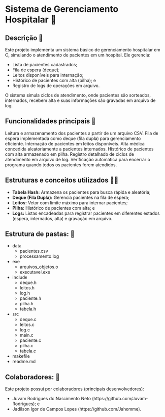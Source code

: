 <h1>Sistema de Gerenciamento Hospitalar 🏥</h1>

<h2>Descrição 🤔</h2>
Este projeto implementa um sistema básico de gerenciamento hospitalar em C, simulando o atendimento de pacientes em um hospital. Ele gerencia:

<ul>
    <li>Lista de pacientes cadastrados;</li>
    <li>Fila de espera (deque);</li>
    <li>Leitos disponíveis para internação;</li>
    <li>Histórico de pacientes com alta (pilha); e</li>
    <li>Registro de logs de operações em arquivo.</li>
</ul>

O sistema simula ciclos de atendimento, onde pacientes são sorteados, internados, recebem alta e suas informações são gravadas em arquivo de log.

<h2>Funcionalidades principais 🤔</h2>

Leitura e armazenamento dos pacientes a partir de um arquivo CSV.
Fila de espera implementada como deque (fila dupla) para gerenciamento eficiente.
Internação de pacientes em leitos disponíveis.
Alta médica concedida aleatoriamente a pacientes internados.
Histórico de pacientes com alta armazenado em pilha.
Registro detalhado de ciclos de atendimento em arquivo de log.
Verificação automática para encerrar o programa quando todos os pacientes forem atendidos.

<h2>Estruturas e conceitos utilizados 🧑‍💻</h2>

<ul>
    <li><strong>Tabela Hash:</strong> Armazena os pacientes para busca rápida e aleatória;</li>
    <li><strong>Deque (Fila Dupla):</strong> Gerencia pacientes na fila de espera;</li>
    <li><strong>Leitos:</strong> Vetor com limite máximo para internar pacientes;</li>
    <li><strong>Pilha:</strong> Histórico de pacientes com alta; e</li>
    <li><strong>Logs:</strong> Listas encadeadas para registrar pacientes em diferentes estados (espera, internados, alta) e gravação em arquivo.</li>
</ul>

<h2>Estrutura de pastas: 📂</h1>
   <ul>
        <li>data
            <ul>
                <li>pacientes.csv</li>
                <li>processamento.log</li>
            </ul>
        </li>
        <li>exe
            <ul>
                <li>arquivos_objetos.o</li>
                <li>executavel.exe</li>
            </ul>
        </li>
        <li>include
            <ul>
                <li>deque.h</li>
                <li>leitos.h</li>
                <li>log.h</li>
                <li>paciente.h</li>
                <li>pilha.h</li>
                <li>tabela.h</li>
            </ul>
        </li>
        <li>src
            <ul>
                <li>deque.c</li>
                <li>leitos.c</li>
                <li>log.c</li>
                <li>main.c</li>
                <li>paciente.c</li>
                <li>pilha.c</li>
                <li>tabela.c</li>
            </ul>
        </li>
        <li>makefile</li>
        <li>readme.md</li>    
    </ul>

<h2>Colaboradores: 🤝</h2>
Este projeto possui por colaboradores (principais desenvolvedores):
<ul>
    <li>Juvam Rodrigues do Nascimento Neto (https://github.com/Juvam-Rodrigues); e</li>
    <li>Jadilson Igor de Campos Lopes (https://github.com/Jahomme).</li>
</ul>